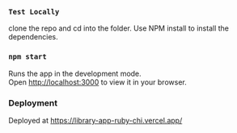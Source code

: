 ### `Test Locally`

clone the repo and cd into the folder. Use NPM install to install the dependencies.

### `npm start`

Runs the app in the development mode.\
Open [http://localhost:3000](http://localhost:3000) to view it in your browser.


### Deployment

Deployed at https://library-app-ruby-chi.vercel.app/
